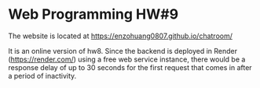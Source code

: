 # Web Programming HW#9

The website is located at https://enzohuang0807.github.io/chatroom/

It is an online version of hw8. 
Since the backend is deployed in Render (https://render.com/) using a free web service instance, there would be a response delay of up to 30 seconds for the first request that comes in after a period of inactivity.
